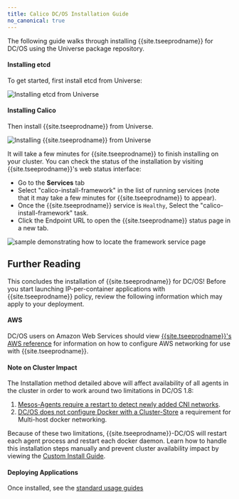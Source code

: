 ```yaml
---
title: Calico DC/OS Installation Guide
no_canonical: true
---
```


The following guide walks through installing {{site.tseeprodname}} for DC/OS using the Universe
package repository.

#### Installing etcd

To get started, first install etcd from Universe:

![Installing etcd from Universe]({{site.baseurl}}/images/dcos-install-etcd.gif)

#### Installing Calico

Then install {{site.tseeprodname}} from Universe.

![Installing {{site.tseeprodname}} from Universe]({{site.baseurl}}/images/dcos-install-calico.gif)

It will take a few minutes for {{site.tseeprodname}} to finish
installing on your cluster. You can check the status of the installation by
visiting {{site.tseeprodname}}'s web status interface:

 - Go to the **Services** tab
 - Select "calico-install-framework" in the list of running services
   (note that it may take a few minutes for {{site.tseeprodname}}
    to appear).
 - Once the {{site.tseeprodname}} service is `Healthy`,
   Select the "calico-install-framework" task.
 - Click the Endpoint URL to open the {{site.tseeprodname}} status page in a new tab.

![sample demonstrating how to locate the framework service page]({{site.baseurl}}/images/dcos-calico-status.gif)

## Further Reading

This concludes the installation of {{site.tseeprodname}} for DC/OS! Before you start
launching IP-per-container applications with {{site.tseeprodname}} policy,
review the following information which may apply to your deployment.

#### AWS

DC/OS users on Amazon Web Services should view
[{{site.tseeprodname}}'s AWS reference]({{site.baseurl}}/{{page.version}}/reference/public-cloud/aws)
for information on how to configure AWS networking for use with {{site.tseeprodname}}.

#### Note on Cluster Impact

The Installation method detailed above will affect availability of all agents
in the cluster in order to work around two limitations in DC/OS 1.8:

1. [Mesos-Agents require a restart to detect newly added CNI networks](https://issues.apache.org/jira/browse/MESOS-6567).
2. [DC/OS does not configure Docker with a Cluster-Store](https://dcosjira.atlassian.net/browse/DCOS-155)
a requirement for Multi-host docker networking.

Because of these two limitations, {{site.tseeprodname}}-DC/OS will restart each agent process
and restart each docker daemon. Learn how to handle this installation steps manually
and prevent cluster availability impact by viewing the [Custom Install Guide](custom).

#### Deploying Applications

Once installed, see the [standard usage guides]({{site.baseurl}}/{{page.version}}/getting-started/mesos#tutorials)
